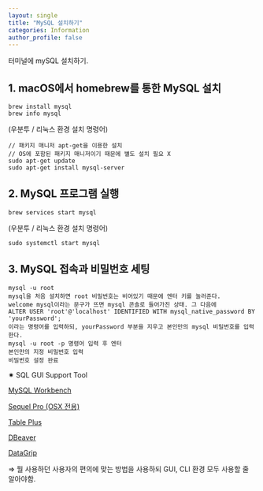 ```yaml
---
layout: single
title: "MySQL 설치하기"
categories: Information
author_profile: false
---
```


터미널에 mySQL 설치하기.

## 1. macOS에서 homebrew를 통한 MySQL 설치

```
brew install mysql
brew info mysql
```

(우분투 / 리눅스 환경 설치 명령어)

```
// 패키지 매니저 apt-get을 이용한 설치
// OS에 포함된 패키지 매니저이기 때문에 별도 설치 필요 X
sudo apt-get update
sudo apt-get install mysql-server
```

## 2. MySQL 프로그램 실행

```
brew services start mysql
```

(우분투 / 리눅스 환경 설치 명령어)

```
sudo systemctl start mysql
```

## 3. MySQL 접속과 비밀번호 세팅

```
mysql -u root
mysql을 처음 설치하면 root 비밀번호는 비어있기 때문에 엔터 키를 눌러준다.
welcome mysql이라는 문구가 뜨면 mysql 콘솔로 들어가진 상태. 그 다음에
ALTER USER 'root'@'localhost' IDENTIFIED WITH mysql_native_password BY 'yourPassword';
이라는 명령어를 입력하되, yourPassword 부분을 지우고 본인만의 mysql 비밀번호를 입력한다.
mysql -u root -p 명령어 입력 후 엔터
본인만의 지정 비밀번호 입력
비밀번호 설정 완료
```

✷ SQL GUI Support Tool

[MySQL Workbench](https://www.mysql.com/products/workbench/)

[Sequel Pro (OSX 전용)](https://www.sequelpro.com/)

[Table Plus](https://tableplus.com/)

[DBeaver](https://dbeaver.io/download/)

[DataGrip](https://www.jetbrains.com/datagrip/)

⇒ 뭘 사용하던 사용자의 편의에 맞는 방법을 사용하되 GUI, CLI 환경 모두 사용할 줄 알아야함.
